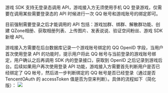 游戏 SDK 支持无登录态调用 API，游戏接入方无须使用手机 QQ 登录游戏，仅需要在调用某些需要登录态的 API 时候进行一次 QQ 帐号和游戏账号的绑定即可。

目前强制需要登录之后才能调用的 API 包括：游戏加群、绑群、解散群功能、创建 QZone相册、获取相册列表、上传图片、发表说说、验证空间粉丝、游戏 SDK 新增 API。

游戏接入方需要在后台数据库记录一个游戏账号绑定的 QQ OpenID 字段，当用户首次使用登录 API 的功能时，提示用户将此 QQ 帐号与当前登录的游戏账号绑定，用户确认之后再调用 SDK 内的登录接口，获取到 OpenID 之后记录到游戏后台。后续如果用户再次使用登录 API 功能，游戏接入方需要首先判断用户是否已经绑定了 QQ 帐号，然后进一步判断绑定的 QQ 帐号是否已经登录（通过是否 TencentOAuth 的 accessToken 值是否为空来判断）。具体的流程如下（简化版）：
![](https://mc.qcloudimg.com/static/img/aebb4bae1b47394e98f456356c451a47/image.png)
